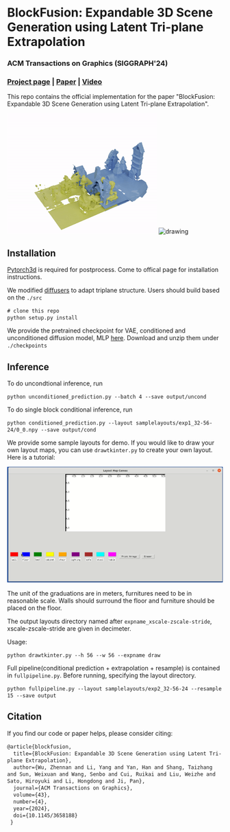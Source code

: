 # BlockFusion: Expandable 3D Scene Generation using Latent Tri-plane Extrapolation 

### ACM Transactions on Graphics (SIGGRAPH'24)

### [Project page](https://yang-l1.github.io/blockfusion/) | [Paper](https://arxiv.org/abs/2401.17053) | [Video](https://www.youtube.com/watch?v=PxIBtd6G0mA) 

This repo contains the official implementation for the paper "BlockFusion: Expandable 3D Scene Generation using Latent Tri-plane Extrapolation".

<img src="img/inference.gif" alt="drawing" width="350"/>
<img src="img/teaser.gif" alt="drawing" width="500"/>

## Installation
[Pytorch3d](https://github.com/facebookresearch/pytorch3d) is required for postprocess. Come to offical page for installation instructions.

We modified [diffusers](https://github.com/huggingface/diffusers) to adapt triplane structure. Users should build based on the ```./src```
```
# clone this repo 
python setup.py install
```
We provide the pretrained checkpoint for VAE, conditioned and unconditioned diffusion model, MLP [here](). Download and unzip them under ```./checkpoints```

## Inference
To do uncondtional inference, run 
```
python unconditioned_prediction.py --batch 4 --save output/uncond
```


To do single block conditional inference, run 

```
python conditioned_prediction.py --layout samplelayouts/exp1_32-56-24/0_0.npy --save output/cond
```

We provide some sample layouts for demo. If you would like to draw your own layout maps, you can use ```drawtkinter.py``` to create your own layout. Here is a tutorial:

![visualization](img/tutorial.gif)

The unit of the graduations are in meters, furnitures need to be in reasonable scale. Walls should surround the floor and furniture should be placed on the floor.

The output layouts directory named after ```expname_xscale-zscale-stride```, xscale-zscale-stride are given in decimeter.

Usage:
```
python drawtkinter.py --h 56 --w 56 --expname draw
```

Full pipeline(conditional prediction + extrapolation + resample) is contained in ```fullpipeline.py```. Before running, specifying the layout directory.


```
python fullpipeline.py --layout samplelayouts/exp2_32-56-24 --resample 15 --save output
```


## Citation

If you find our code or paper helps, please consider citing:
```
@article{blockfusion,
  title={BlockFusion: Expandable 3D Scene Generation using Latent Tri-plane Extrapolation},
  author={Wu, Zhennan and Li, Yang and Yan, Han and Shang, Taizhang and Sun, Weixuan and Wang, Senbo and Cui, Ruikai and Liu, Weizhe and Sato, Hiroyuki and Li, Hongdong and Ji, Pan},
  journal={ACM Transactions on Graphics},
  volume={43},
  number={4},
  year={2024},
  doi={10.1145/3658188}
 }      
```
            
